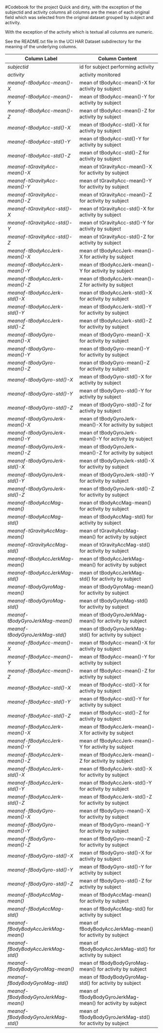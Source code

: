 
#Codebook for the project
Quick and dirty, with the exception of the subjectid and activity columns all columns are the mean of each original field which was selected from the original dataset grouped by subject and activity.

With the exception of the activity which is textual all columns are numeric.

See the README.txt file in the UCI HAR Dataset subdirectory for the meaning of the underlying columns.

Column Label | Column Content 
-------------|----------------
*subjectid* | id for subject performing activity
*activity* | activity monitored
*meanof-tBodyAcc-mean()-X* | mean of tBodyAcc-mean()-X for activity by subject 
*meanof-tBodyAcc-mean()-Y* | mean of tBodyAcc-mean()-Y for activity by subject 
*meanof-tBodyAcc-mean()-Z* | mean of tBodyAcc-mean()-Z for activity by subject 
*meanof-tBodyAcc-std()-X* | mean of tBodyAcc-std()-X for activity by subject 
*meanof-tBodyAcc-std()-Y* | mean of tBodyAcc-std()-Y for activity by subject 
*meanof-tBodyAcc-std()-Z* | mean of tBodyAcc-std()-Z for activity by subject 
*meanof-tGravityAcc-mean()-X* | mean of tGravityAcc-mean()-X for activity by subject 
*meanof-tGravityAcc-mean()-Y* | mean of tGravityAcc-mean()-Y for activity by subject 
*meanof-tGravityAcc-mean()-Z* | mean of tGravityAcc-mean()-Z for activity by subject 
*meanof-tGravityAcc-std()-X* | mean of tGravityAcc-std()-X for activity by subject 
*meanof-tGravityAcc-std()-Y* | mean of tGravityAcc-std()-Y for activity by subject 
*meanof-tGravityAcc-std()-Z* | mean of tGravityAcc-std()-Z for activity by subject 
*meanof-tBodyAccJerk-mean()-X* | mean of tBodyAccJerk-mean()-X for activity by subject 
*meanof-tBodyAccJerk-mean()-Y* | mean of tBodyAccJerk-mean()-Y for activity by subject 
*meanof-tBodyAccJerk-mean()-Z* | mean of tBodyAccJerk-mean()-Z for activity by subject 
*meanof-tBodyAccJerk-std()-X* | mean of tBodyAccJerk-std()-X for activity by subject 
*meanof-tBodyAccJerk-std()-Y* | mean of tBodyAccJerk-std()-Y for activity by subject 
*meanof-tBodyAccJerk-std()-Z* | mean of tBodyAccJerk-std()-Z for activity by subject 
*meanof-tBodyGyro-mean()-X* | mean of tBodyGyro-mean()-X for activity by subject 
*meanof-tBodyGyro-mean()-Y* | mean of tBodyGyro-mean()-Y for activity by subject 
*meanof-tBodyGyro-mean()-Z* | mean of tBodyGyro-mean()-Z for activity by subject 
*meanof-tBodyGyro-std()-X* | mean of tBodyGyro-std()-X for activity by subject 
*meanof-tBodyGyro-std()-Y* | mean of tBodyGyro-std()-Y for activity by subject 
*meanof-tBodyGyro-std()-Z* | mean of tBodyGyro-std()-Z for activity by subject 
*meanof-tBodyGyroJerk-mean()-X* | mean of tBodyGyroJerk-mean()-X for activity by subject 
*meanof-tBodyGyroJerk-mean()-Y* | mean of tBodyGyroJerk-mean()-Y for activity by subject 
*meanof-tBodyGyroJerk-mean()-Z* | mean of tBodyGyroJerk-mean()-Z for activity by subject 
*meanof-tBodyGyroJerk-std()-X* | mean of tBodyGyroJerk-std()-X for activity by subject 
*meanof-tBodyGyroJerk-std()-Y* | mean of tBodyGyroJerk-std()-Y for activity by subject 
*meanof-tBodyGyroJerk-std()-Z* | mean of tBodyGyroJerk-std()-Z for activity by subject 
*meanof-tBodyAccMag-mean()* | mean of tBodyAccMag-mean() for activity by subject 
*meanof-tBodyAccMag-std()* | mean of tBodyAccMag-std() for activity by subject 
*meanof-tGravityAccMag-mean()* | mean of tGravityAccMag-mean() for activity by subject 
*meanof-tGravityAccMag-std()* | mean of tGravityAccMag-std() for activity by subject 
*meanof-tBodyAccJerkMag-mean()* | mean of tBodyAccJerkMag-mean() for activity by subject 
*meanof-tBodyAccJerkMag-std()* | mean of tBodyAccJerkMag-std() for activity by subject 
*meanof-tBodyGyroMag-mean()* | mean of tBodyGyroMag-mean() for activity by subject 
*meanof-tBodyGyroMag-std()* | mean of tBodyGyroMag-std() for activity by subject 
*meanof-tBodyGyroJerkMag-mean()* | mean of tBodyGyroJerkMag-mean() for activity by subject 
*meanof-tBodyGyroJerkMag-std()* | mean of tBodyGyroJerkMag-std() for activity by subject 
*meanof-fBodyAcc-mean()-X* | mean of fBodyAcc-mean()-X for activity by subject 
*meanof-fBodyAcc-mean()-Y* | mean of fBodyAcc-mean()-Y for activity by subject 
*meanof-fBodyAcc-mean()-Z* | mean of fBodyAcc-mean()-Z for activity by subject 
*meanof-fBodyAcc-std()-X* | mean of fBodyAcc-std()-X for activity by subject 
*meanof-fBodyAcc-std()-Y* | mean of fBodyAcc-std()-Y for activity by subject 
*meanof-fBodyAcc-std()-Z* | mean of fBodyAcc-std()-Z for activity by subject 
*meanof-fBodyAccJerk-mean()-X* | mean of fBodyAccJerk-mean()-X for activity by subject 
*meanof-fBodyAccJerk-mean()-Y* | mean of fBodyAccJerk-mean()-Y for activity by subject 
*meanof-fBodyAccJerk-mean()-Z* | mean of fBodyAccJerk-mean()-Z for activity by subject 
*meanof-fBodyAccJerk-std()-X* | mean of fBodyAccJerk-std()-X for activity by subject 
*meanof-fBodyAccJerk-std()-Y* | mean of fBodyAccJerk-std()-Y for activity by subject 
*meanof-fBodyAccJerk-std()-Z* | mean of fBodyAccJerk-std()-Z for activity by subject 
*meanof-fBodyGyro-mean()-X* | mean of fBodyGyro-mean()-X for activity by subject 
*meanof-fBodyGyro-mean()-Y* | mean of fBodyGyro-mean()-Y for activity by subject 
*meanof-fBodyGyro-mean()-Z* | mean of fBodyGyro-mean()-Z for activity by subject 
*meanof-fBodyGyro-std()-X* | mean of fBodyGyro-std()-X for activity by subject 
*meanof-fBodyGyro-std()-Y* | mean of fBodyGyro-std()-Y for activity by subject 
*meanof-fBodyGyro-std()-Z* | mean of fBodyGyro-std()-Z for activity by subject 
*meanof-fBodyAccMag-mean()* | mean of fBodyAccMag-mean() for activity by subject 
*meanof-fBodyAccMag-std()* | mean of fBodyAccMag-std() for activity by subject 
*meanof-fBodyBodyAccJerkMag-mean()* | mean of fBodyBodyAccJerkMag-mean() for activity by subject 
*meanof-fBodyBodyAccJerkMag-std()* | mean of fBodyBodyAccJerkMag-std() for activity by subject 
*meanof-fBodyBodyGyroMag-mean()* | mean of fBodyBodyGyroMag-mean() for activity by subject 
*meanof-fBodyBodyGyroMag-std()* | mean of fBodyBodyGyroMag-std() for activity by subject 
*meanof-fBodyBodyGyroJerkMag-mean()* | mean of fBodyBodyGyroJerkMag-mean() for activity by subject 
*meanof-fBodyBodyGyroJerkMag-std()* | mean of fBodyBodyGyroJerkMag-std() for activity by subject 
